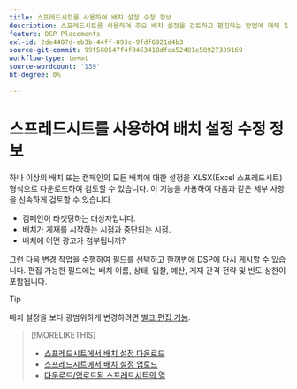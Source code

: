```yaml
---
title: 스프레드시트를 사용하여 배치 설정 수정 정보
description: 스프레드시트를 사용하여 주요 배치 설정을 검토하고 편집하는 방법에 대해 알아봅니다.
feature: DSP Placements
exl-id: 2de4407d-eb3b-44ff-893c-9fdf6921d4b3
source-git-commit: 99f580547f4f0463418dfca52481e58927339169
workflow-type: tm+mt
source-wordcount: '139'
ht-degree: 0%

---
```


# 스프레드시트를 사용하여 배치 설정 수정 정보

하나 이상의 배치 또는 캠페인의 모든 배치에 대한 설정을 XLSX(Excel 스프레드시트) 형식으로 다운로드하여 검토할 수 있습니다. 이 기능을 사용하여 다음과 같은 세부 사항을 신속하게 검토할 수 있습니다.

* 캠페인이 타겟팅하는 대상자입니다.
* 배치가 게재를 시작하는 시점과 중단되는 시점.
* 배치에 어떤 광고가 첨부됩니까?

그런 다음 변경 작업을 수행하여 필드를 선택하고 한꺼번에 DSP에 다시 게시할 수 있습니다. 편집 가능한 필드에는 배치 이름, 상태, 입찰, 예산, 게재 간격 전략 및 빈도 상한이 포함됩니다.

>[!TIP]
>
>배치 설정을 보다 광범위하게 변경하려면 [벌크 편집 기능](/help/dsp/campaign-management/placements/placement-edit.md).

>[!MORELIKETHIS]
>
>* [스프레드시트에서 배치 설정 다운로드](qa-sheet-download.md)
>* [스프레드시트에서 배치 설정 업로드](qa-sheet-upload.md)
>* [다운로드/업로드된 스프레드시트의 열](qa-sheet-columns.md)
